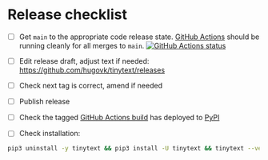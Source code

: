 # Release checklist

- [ ] Get `main` to the appropriate code release state.
      [GitHub Actions](https://github.com/hugovk/tinytext/actions) should be running
      cleanly for all merges to `main`.
      [![GitHub Actions status](https://github.com/hugovk/tinytext/workflows/Test/badge.svg)](https://github.com/hugovk/tinytext/actions)

- [ ] Edit release draft, adjust text if needed:
      https://github.com/hugovk/tinytext/releases

- [ ] Check next tag is correct, amend if needed

- [ ] Publish release

- [ ] Check the tagged
      [GitHub Actions build](https://github.com/hugovk/tinytext/actions/workflows/deploy.yml)
      has deployed to [PyPI](https://pypi.org/project/tinytext/#history)

- [ ] Check installation:

```bash
pip3 uninstall -y tinytext && pip3 install -U tinytext && tinytext --version
```
